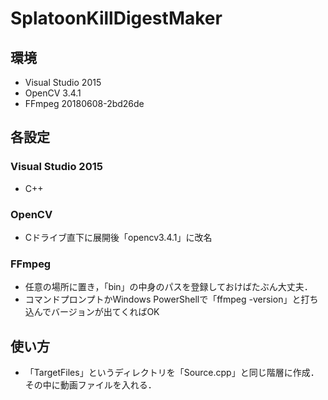 # SplatoonKillDigestMaker

## 環境
- Visual Studio 2015
- OpenCV 3.4.1
- FFmpeg 20180608-2bd26de

## 各設定
### Visual Studio 2015
- C++
### OpenCV
- Cドライブ直下に展開後「opencv3.4.1」に改名
### FFmpeg
- 任意の場所に置き，「bin」の中身のパスを登録しておけばたぶん大丈夫．
- コマンドプロンプトかWindows PowerShellで「ffmpeg -version」と打ち込んでバージョンが出てくればOK

## 使い方
- 「TargetFiles」というディレクトリを「Source.cpp」と同じ階層に作成．その中に動画ファイルを入れる．
